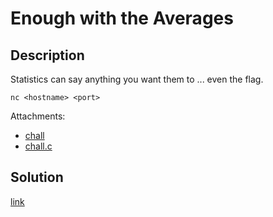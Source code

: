 # Enough with the Averages

## Description

Statistics can say anything you want them to ... even the flag.

`nc <hostname> <port>`

Attachments:
  * [chall](materials/chall)
  * [chall.c](materials/chall.c)

## Solution

[link](solution/README.md)
